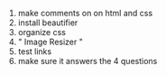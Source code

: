 1. make comments on on html and css
2. install beautifier 
3. organize css
4. " Image Resizer "
5. test links
6. make sure it answers the 4 questions